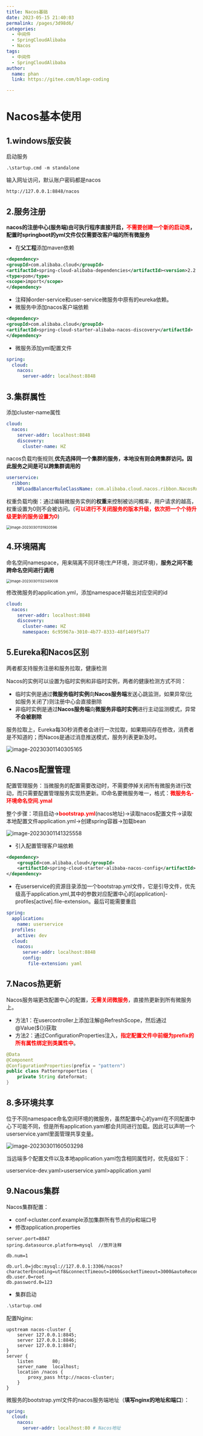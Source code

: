 ```yaml
---
title: Nacos基础
date: 2023-05-15 21:40:03
permalink: /pages/3d98d6/
categories: 
  - 中间件
  - SpringCloudAlibaba
  - Nacos
tags: 
  - 中间件
  - SpringCloudAlibaba
author: 
  name: phan
  link: https://gitee.com/blage-coding

---
```

# Nacos基本使用

## 1.windows版安装

启动服务

```
.\startup.cmd -m standalone
```

输入网址访问，默认账户密码都是nacos

```
http://127.0.0.1:8848/nacos
```

## 2.服务注册

**nacos的注册中心(服务端)由可执行程序直接开启，<font color="red">不需要创建一个新的启动类</font>，配置时springboot的yml文件仅仅需要改客户端的所有微服务**

- 在**父工程**添加maven依赖

```xml
<dependency>
<groupId>com.alibaba.cloud</groupId>
<artifactId>spring-cloud-alibaba-dependencies</artifactId><version>2.2.6.RELEASE</version>
<type>pom</type>
<scope>import</scope>
</dependency>
```

- 注释掉order-service和user-service微服务中原有的eureka依赖。
- 微服务中添加nacos客户端依赖

```xml
<dependency>
<groupId>com.alibaba.cloud</groupId>    
<artifactId>spring-cloud-starter-alibaba-nacos-discovery</artifactId>
</dependency>
```

- 微服务添加yml配置文件

```yml
spring:
  cloud:
    nacos:
      server-addr: localhost:8848
```

## 3.集群属性

添加cluster-name属性

```yaml
cloud:
  nacos:
    server-addr: localhost:8848
    discovery:
      cluster-name: HZ
```

nacos负载均衡规则,**优先选择同一个集群的服务，本地没有则会跨集群访问。因此服务之间是可以跨集群调用的**

```yaml
userservice:
  ribbon:
    NFLoadBalancerRuleClassName: com.alibaba.cloud.nacos.ribbon.NacosRule
```

权重负载均衡：通过编辑微服务实例的**权重**来控制被访问概率，用户请求的越高，权重设置为0则不会被访问。(<font color="red">**可以进行不关闭服务的版本升级，依次把一个个待升级更新的服务设置为0**</font>)

<img src="https://cdn.staticaly.com/gh/blage-coding/picx-images-hosting@master/20230515/image-20230301131920596.3iy0y85w7fw0.webp" alt="image-20230301131920596" style="zoom:67%;" />

## 4.环境隔离

命名空间namespace，用来隔离不同环境(生产环境，测试环境)，**服务之间不能跨命名空间进行调用**

<img src="https://cdn.staticaly.com/gh/blage-coding/picx-images-hosting@master/20230515/image-20230301132349008.5w2f8eelxow0.webp" alt="image-20230301132349008" style="zoom:67%;" />

修改微服务的application.yml，添加namespace并输出对应空间的id

```yaml
cloud:
  nacos:
    server-addr: localhost:8848
    discovery:
      cluster-name: HZ
      namespace: 6c95967a-3010-4b77-8333-48f1469f5a77
```

## 5.Eureka和Nacos区别

两者都支持服务注册和服务拉取，健康检测

Nacos的实例可以设置为临时实例和非临时实例，两者的健康检测方式不同：

- 临时实例是通过**微服务临时实例**向**Nacos服务端**发送心跳监测，如果异常(比如服务关闭了)则注册中心会直接删除
- 非临时实例是通过**Nacos服务端**向**微服务非临时实例**进行主动监测模式，异常**不会被剔除**

服务拉取上，Eureka每30秒消费者会进行一次拉取，如果期间存在修改，消费者是不知道的；而Nacos是通过消息推送模式，服务列表更新及时。

![image-20230301140305165](https://cdn.staticaly.com/gh/blage-coding/picx-images-hosting@master/20230515/image-20230301140305165.45714a8pgp00.webp)

## 6.Nacos配置管理

配置管理服务：当微服务的配置需要改动时，不需要停掉关闭所有微服务进行改动，而只需要配置管理服务实现热更新。ID命名要微服务唯一，格式：<font color="red">**微服务名-环境命名空间.ymal**</font>

整个步骤：项目启动-><font color="red">**bootstrap.yml**</font>(nacos地址)->读取nacos配置文件->读取本地配置文件application.yml->创建spring容器->加载bean

![image-20230301141325558](https://cdn.staticaly.com/gh/blage-coding/picx-images-hosting@master/20230515/image-20230301141325558.52kh83h3dx8.webp)

- 引入配置管理客户端依赖

```xml
<dependency>
    <groupId>com.alibaba.cloud</groupId>
    <artifactId>spring-cloud-starter-alibaba-nacos-config</artifactId>
</dependency>
```

- 在userservice的资源目录添加一个bootstrap.yml文件，它是引导文件，优先级高于application.yml,其中的参数对应配置中心的[application]-profiles[active].file-extension。最后可能需要重启

```yaml
spring:
  application:
    name: userservice
  profiles:
    active: dev
  cloud:
    nacos:
      server-addr: localhost:8848
      config:
        file-extension: yaml
```

## 7.Nacos热更新

Nacos服务端更改配置中心的配置，<font color="red">**无需关闭微服务**</font>，直接热更新到所有微服务上。

- 方法1：在usercontroller上添加注解@RefreshScope，然后通过@Value(${})获取
- 方法2：通过ConfigurationProperties注入，<font color="red">**指定配置文件中前缀为prefix的所有属性绑定到类属性中**</font>。

```java
@Data
@Component
@ConfigurationProperties(prefix = "pattern")
public class Patternproperties {
    private String dateformat;
}
```

## 8.多环境共享

位于不同namespace命名空间环境的微服务，虽然配置中心的yaml在不同配置中心下可能不同，但是所有application.yaml都会共同进行加载。因此可以声明一个userservice.yaml里面管理共享变量。

![image-20230301160503298](https://cdn.staticaly.com/gh/blage-coding/picx-images-hosting@master/20230515/image-20230301160503298.4i7tgearpc40.webp)

当远端多个配置文件以及本地application.yaml包含相同属性时，优先级如下：

userservice-dev.yaml>userservice.yaml>application.yaml

## 9.Nacous集群

Nacos集群配置：

- conf->cluster.conf.example添加集群所有节点的ip和端口号
- 修改application.properties

```properties
server.port=8847
spring.datasource.platform=mysql  //放开注释

db.num=1

db.url.0=jdbc:mysql://127.0.0.1:3306/nacos?characterEncoding=utf8&connectTimeout=1000&socketTimeout=3000&autoReconnect=true&useUnicode=true&useSSL=false&serverTimezone=UTC
db.user.0=root
db.password.0=123
```

- 集群启动

```c
.\startup.cmd
```

配置Nginx:

```nginx
upstream nacos-cluster {
    server 127.0.0.1:8845;
	server 127.0.0.1:8846;
	server 127.0.0.1:8847;
}
server {
    listen       80;
    server_name  localhost;
    location /nacos {
        proxy_pass http://nacos-cluster;
    }
}
```

微服务的bootstrap.yml文件的nacos服务端地址（**填写nginx的地址和端口**）：

```yaml
spring:
  cloud:
    nacos:
      server-addr: localhost:80 # Nacos地址
```
